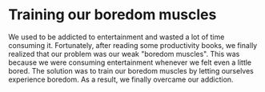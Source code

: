 # Training our boredom muscles

We used to be addicted to entertainment and wasted a lot of time consuming it. Fortunately, after reading some productivity books, we finally realized that our problem was our weak "boredom muscles". This was because we were consuming entertainment whenever we felt even a little bored. The solution was to train our boredom muscles by letting ourselves experience boredom. As a result, we finally overcame our addiction.  
